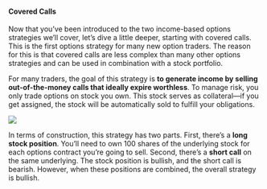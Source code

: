 #### Covered Calls

Now that you’ve been introduced to the two income-based options strategies we’ll cover, let’s dive a little deeper, starting with covered calls. This is the first options strategy for many new option traders. The reason for this is that covered calls are less complex than many other options strategies and can be used in combination with a stock portfolio.

For many traders, the goal of this strategy is  **to generate income by selling out-of-the-money calls that ideally expire worthless**. To manage risk, you only trade options on stock you own. This stock serves as collateral—if you get assigned, the stock will be automatically sold to fulfill your obligations.

![](https://education.ameritrade.com/content/cms/images/BDTO_Lesson_4.30.01.jpg)

In terms of construction, this strategy has two parts. First, there’s a  **long stock position**. You’ll need to own 100 shares of the underlying stock for each options contract you’re going to sell. Second, there’s a  **short call**  on the same underlying. The stock position is bullish, and the short call is bearish. However, when these positions are combined, the overall strategy is bullish.
<!--stackedit_data:
eyJoaXN0b3J5IjpbMTM2NDU2NjA0MF19
-->
